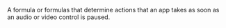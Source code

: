 A formula or formulas that determine actions that an app takes as soon as an audio or video control is paused.
